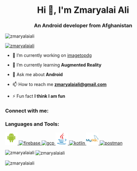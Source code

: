 <h1 align="center">Hi 👋, I'm Zmaryalai Ali</h1>
<h3 align="center">An Android developer from Afghanistan</h3>

<p align="left"> <img src="https://komarev.com/ghpvc/?username=zmaryalaiali&label=Profile%20views&color=0e75b6&style=flat" alt="zmaryalaiali" /> </p>

<p align="left"> <a href="https://github.com/ryo-ma/github-profile-trophy"><img src="https://github-profile-trophy.vercel.app/?username=zmaryalaiali" alt="zmaryalaiali" /></a> </p>

- 🔭 I’m currently working on [imagetopdg](https://github.com/zmaryalaiali/imagetopdf)

- 🌱 I’m currently learning **Augmented Reality**

- 💬 Ask me about **Android**

- 📫 How to reach me **zmaryalaiali@gmail.com**

- ⚡ Fun fact **I think I am fun**

<h3 align="left">Connect with me:</h3>
<p align="left">
</p>

<h3 align="left">Languages and Tools:</h3>
<p align="left"> <a href="https://developer.android.com" target="_blank" rel="noreferrer"> <img src="https://raw.githubusercontent.com/devicons/devicon/master/icons/android/android-original-wordmark.svg" alt="android" width="40" height="40"/> </a> <a href="https://firebase.google.com/" target="_blank" rel="noreferrer"> <img src="https://www.vectorlogo.zone/logos/firebase/firebase-icon.svg" alt="firebase" width="40" height="40"/> </a> <a href="https://cloud.google.com" target="_blank" rel="noreferrer"> <img src="https://www.vectorlogo.zone/logos/google_cloud/google_cloud-icon.svg" alt="gcp" width="40" height="40"/> </a> <a href="https://www.java.com" target="_blank" rel="noreferrer"> <img src="https://raw.githubusercontent.com/devicons/devicon/master/icons/java/java-original.svg" alt="java" width="40" height="40"/> </a> <a href="https://kotlinlang.org" target="_blank" rel="noreferrer"> <img src="https://www.vectorlogo.zone/logos/kotlinlang/kotlinlang-icon.svg" alt="kotlin" width="40" height="40"/> </a> <a href="https://www.mysql.com/" target="_blank" rel="noreferrer"> <img src="https://raw.githubusercontent.com/devicons/devicon/master/icons/mysql/mysql-original-wordmark.svg" alt="mysql" width="40" height="40"/> </a> <a href="https://postman.com" target="_blank" rel="noreferrer"> <img src="https://www.vectorlogo.zone/logos/getpostman/getpostman-icon.svg" alt="postman" width="40" height="40"/> </a> </p>

<p><img align="left" src="https://github-readme-stats.vercel.app/api/top-langs?username=zmaryalaiali&show_icons=true&locale=en&layout=compact" alt="zmaryalaiali" /></p>

<p>&nbsp;<img align="center" src="https://github-readme-stats.vercel.app/api?username=zmaryalaiali&show_icons=true&locale=en" alt="zmaryalaiali" /></p>

<p><img align="center" src="https://github-readme-streak-stats.herokuapp.com/?user=zmaryalaiali&" alt="zmaryalaiali" /></p>

